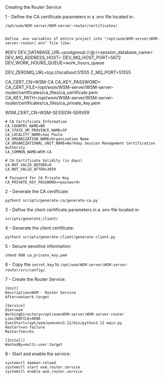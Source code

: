 Creating the Router Service

1 - Define the CA certificate parameters in a .env file located in:

    /opt/wsm/WSM-server/WSM-server-router/certificates/


    Define .env variables of entire project into "/opt/wsm/WSM-server/WSM-server-router/.env" file like:

#DEV
DEV_DATABASE_URL=postgresql://<user>:<password>@<host>:<port>/<session_database_name>
DEV_MQ_ADDRESS_HOST=<host>
DEV_MQ_HOST_PORT=5672
DEV_WORK_HOURS_QUEUE=work_hours_queue

DEV_ZEROMQ_URL=tcp://localhost:51555
Z_MQ_PORT=51555

CA_CERT_CN=WSM-CA
CA_KEY_PASSWORD=<ca-key-pass>
CA_CERT_FILE=/opt/wsm/WSM-server/WSM-server-router/certificates/ca_files/ca_certificate.pem
CA_KEY_PATH=/opt/wsm/WSM-server/WSM-server-router/certificates/ca_files/ca_private_key.pem

WSM_CERT_CN=WSM-SESSION-SERVER



```
# CA Certificate Information
CA_COUNTRY_NAME=BR
CA_STATE_OR_PROVINCE_NAME=SP
CA_LOCALITY_NAME=Sao Paulo
CA_ORGANIZATION_NAME=Organization Name
CA_ORGANIZATIONAL_UNIT_NAME=Workday Session Management Certification Authority
CA_COMMON_NAME=WSM-CA

# CA Certificate Validity (in days)
CA_NOT_VALID_BEFORE=0
CA_NOT_VALID_AFTER=3650

# Password for CA Private Key
CA_PRIVATE_KEY_PASSWORD=<password>
```

2 - Generate the CA certificate:

    python3 scripts/generate-ca/generate-ca.py

3 - Define the client certificate parameters in a .env file located in:

    scripts/generate_client/

4 - Generate the client certificate:

    python3 scripts/generate-client/generate-client.py

5 - Secure sensitive information:

    chmod 600 ca_private_key.pem

6 - Copy the `secret.key` to `/opt/wsm/WSM-server/WSM-server-router/src/config/`.

7 - Create the Router Service:

```
[Unit]
Description=WSM - Router Service
After=network.target

[Service]
User=wsm
WorkingDirectory=/opt/wsm/WSM-server/WSM-server-router
LimitNOFILE=4096
ExecStart=/opt/wsm/wsmvenv3.12/bin/python3.12 main.py
Restart=on-failure
RestartSec=5s

[Install]
WantedBy=multi-user.target
```

8 - Start and enable the service:

    systemctl daemon-reload
    systemctl start wsm_router.service
    systemctl enable wsm_router.service
